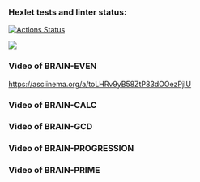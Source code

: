 ### Hexlet tests and linter status:
[![Actions Status](https://github.com/GregorKurkin/python-project-49/workflows/hexlet-check/badge.svg)](https://github.com/GregorKurkin/python-project-49/actions)

<a href="https://codeclimate.com/github/GregorKurkin/python-project-49/maintainability"><img src="https://api.codeclimate.com/v1/badges/402be1b0e2b3764baaf0/maintainability" /></a>

### Video of BRAIN-EVEN
https://asciinema.org/a/toLHRv9yB58ZtP83dOOezPjIU
<script id="asciicast-555568" src="https://asciinema.org/a/555568.js" async></script>

### Video of BRAIN-CALC
<script id="asciicast-555965" src="https://asciinema.org/a/555965.js" async></script>

### Video of BRAIN-GCD
<script id="asciicast-556122" src="https://asciinema.org/a/556122.js" async></script>

### Video of BRAIN-PROGRESSION
<script id="asciicast-556355" src="https://asciinema.org/a/556355.js" async></script>

### Video of BRAIN-PRIME
<script id="asciicast-556383" src="https://asciinema.org/a/556383.js" async></script>
